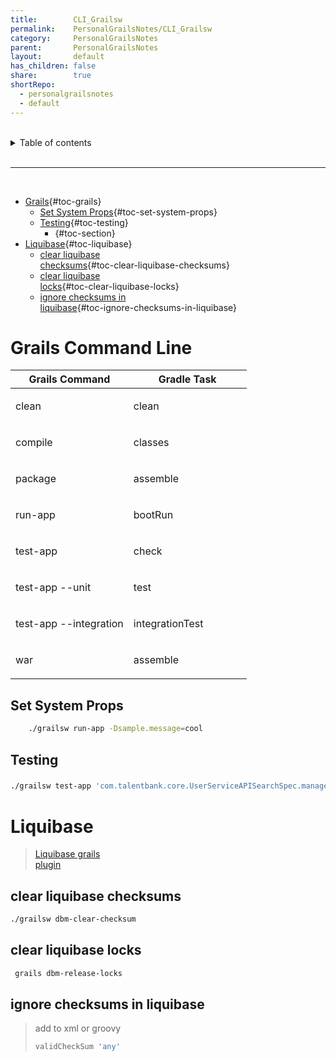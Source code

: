 ```yaml
---  
title:        CLI_Grailsw  
permalink:    PersonalGrailsNotes/CLI_Grailsw  
category:     PersonalGrailsNotes  
parent:       PersonalGrailsNotes  
layout:       default  
has_children: false  
share:        true  
shortRepo:  
  - personalgrailsnotes  
  - default  
---  
```

  
  
<br/>  
  
<details markdown="block">  
<summary>  
Table of contents  
</summary>  
{: .text-delta }  
1. TOC  
{:toc}  
</details>  
  
<br/>  
  
***  
  
<br/>  
  
- [Grails](CLI_Grailsw.md#grails){#toc-grails}  
    - [Set System Props](CLI_Grailsw.md#set-system-props){#toc-set-system-props}  
    - [Testing](CLI_Grailsw.md#testing){#toc-testing}  
        - [](CLI_Grailsw.md#section){#toc-section}  
- [Liquibase](CLI_Grailsw.md#liquibase){#toc-liquibase}  
    - [clear liquibase  
      checksums](#clear-liquibase-checksums){#toc-clear-liquibase-checksums}  
    - [clear liquibase  
      locks](#clear-liquibase-locks){#toc-clear-liquibase-locks}  
    - [ignore checksums in  
      liquibase](#ignore-checksums-in-liquibase){#toc-ignore-checksums-in-liquibase}  
  
# Grails Command Line  
  
<table class="tableblock frame-all grid-all stretch">  
<colgroup>  
<col style="width: 50%;">  
<col style="width: 50%;">  
</colgroup>  
<thead>  
<tr>  
<th class="tableblock halign-left valign-top"><strong>Grails Command</strong></th>  
<th class="tableblock halign-left valign-top"><strong>Gradle Task</strong></th>  
</tr>  
</thead>  
<tbody>  
<tr>  
<td class="tableblock halign-left valign-top"><p class="tableblock">clean</p></td>  
<td class="tableblock halign-left valign-top"><p class="tableblock">clean</p></td>  
</tr>  
<tr>  
<td class="tableblock halign-left valign-top"><p class="tableblock">compile</p></td>  
<td class="tableblock halign-left valign-top"><p class="tableblock">classes</p></td>  
</tr>  
<tr>  
<td class="tableblock halign-left valign-top"><p class="tableblock">package</p></td>  
<td class="tableblock halign-left valign-top"><p class="tableblock">assemble</p></td>  
</tr>  
<tr>  
<td class="tableblock halign-left valign-top"><p class="tableblock">run-app</p></td>  
<td class="tableblock halign-left valign-top"><p class="tableblock">bootRun</p></td>  
</tr>  
<tr>  
<td class="tableblock halign-left valign-top"><p class="tableblock">test-app</p></td>  
<td class="tableblock halign-left valign-top"><p class="tableblock">check</p></td>  
</tr>  
<tr>  
<td class="tableblock halign-left valign-top"><p class="tableblock">test-app --unit</p></td>  
<td class="tableblock halign-left valign-top"><p class="tableblock">test</p></td>  
</tr>  
<tr>  
<td class="tableblock halign-left valign-top"><p class="tableblock">test-app --integration</p></td>  
<td class="tableblock halign-left valign-top"><p class="tableblock">integrationTest</p></td>  
</tr>  
<tr>  
<td class="tableblock halign-left valign-top"><p class="tableblock">war</p></td>  
<td class="tableblock halign-left valign-top"><p class="tableblock">assemble</p></td>  
</tr>  
</tbody>  
</table>  
  
## Set System Props  
  
``` bash  
    ./grailsw run-app -Dsample.message=cool  
```  
  
## Testing  
  
###        
  
``` bash  
./grailsw test-app 'com.talentbank.core.UserServiceAPISearchSpec.manager_query*' -unit  
```  
  
# Liquibase  
  
> [Liquibase grails  
> plugin](//grails-plugins.github.io/grails-database-migration/3.0.x/index.html)  
  
## clear liquibase checksums  
  
``` bash  
./grailsw dbm-clear-checksum  
```  
  
## clear liquibase locks  
  
``` bash  
 grails dbm-release-locks  
```  
  
## ignore checksums in liquibase  
  
> add to xml or groovy  
>  
> ``` groovy  
> validCheckSum 'any'  
> ```